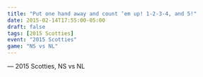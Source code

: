 ```yaml
---
title: "Put one hand away and count ‘em up! 1-2-3-4, and 5!"
date: 2015-02-14T17:55:00-05:00
draft: false
tags: [2015 Scotties]
event: "2015 Scotties"
game: "NS vs NL"
---
```

— 2015 Scotties, NS vs NL
<!--more--> 